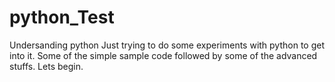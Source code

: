 # python_Test
Undersanding python
Just trying to do some experiments with python to get into it.
Some of the simple sample code followed by some of the advanced stuffs.
Lets begin.
